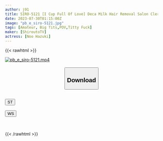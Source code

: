 ```yaml
---
author: j91
title: SIRO-5121 [I Cup Full Of Love] Deca Milk Hair Removal Salon Clerk With A Lot Of Sex Experience! I Will Fascinate You With A Body And Technique That Are Outstanding For Men! AV Application On The Net → AV Experience Shooting 2010 (Noo Hazuki)
date: 2023-07-30T01:15:00Z
image: "pb_e_siro-5121.jpg"
tags: [Amateur, Big Tits,POV,Titty Fuck]
maker: [ShiroutoTV]
actress: [Noo Hazuki]
---
```



{{< rawhtml >}}

<div class="video" data-videoid="W92VYK3DgZSge4">
    <a href="javascript:;">
        <img src="https://my.j91.asia/posts/pb_e_siro-5121/pb_e_siro-5121.jpg" width="WIDTH" height="HEIGHT" alt="pb_e_siro-5121.mp4" loading="lazy">
    </a>
</div>

<script type="text/javascript" src="https://j91.asia/asset/on-demand-st.js"></script>

<br>
  <link rel="stylesheet" href="https://j91.asia/asset/bs5.css">
  
  <center>
  <button class="btn btn-primary" type="button" data-bs-toggle="collapse" data-bs-target=".multi-collapse" aria-expanded="false" aria-controls="multiCollapseExample1 multiCollapseExample2"><h2>Download</h2></button></center>
</p>
<div class="row">
  <div class="col">
    <div class="collapse multi-collapse" id="multiCollapseExample1">
      <div class="card card-body">
	      	      <br>
<div class="buttons">  
<a href="https://streamtape.to/v/W92VYK3DgZSge4"><button class="btn-hover color-3"><i class="fa fa-download"></i> ST</button></a></div>
    </div>
  </div>
</div>
  <div class="col">
    <div class="collapse multi-collapse" id="multiCollapseExample2">
      <div class="card card-body">
	      <br>
<div class="buttons">
    <a href="https://wolfstream.tv/j1vu7y2eruae.html"><button class="btn-hover color-9"><i class="fa fa-download"></i> WS</button></a></div>
<br><br>
      </div>
    </div>
  </div>
</div>

{{< /rawhtml >}}
